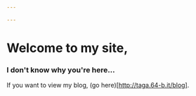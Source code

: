 ```yaml
---

---
```

# Welcome to my site,
### I don't know why you're here...

If you want to view my blog, (go here)[http://taga.64-b.it/blog].
